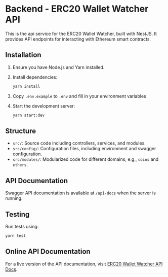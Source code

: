 # Backend - ERC20 Wallet Watcher API

This is the api service for the ERC20 Wallet Watcher, built with NestJS. It provides API endpoints for interacting with Ethereum smart contracts.

## Installation

1. Ensure you have Node.js and Yarn installed.
2. Install dependencies:

   ```bash
   yarn install
   ```

3. Copy `.env.example` to `.env` and fill in your environment variables

4. Start the development server:

   ```bash
   yarn start:dev
   ```

## Structure

- `src/`: Source code including controllers, services, and modules.
- `src/config/`: Configuration files, including environment and swagger configuration.
- `src/modules/`: Modularized code for different domains, e.g., `coins` and `ethers`.

## API Documentation

Swagger API documentation is available at `/api-docs` when the server is running.

## Testing

Run tests using:

```bash
yarn test
```

## Online API Documentation

For a live version of the API documentation, visit [ERC20 Wallet Watcher API Docs](https://erc20-wallet-watcher-xqion.ondigitalocean.app/api-docs).
